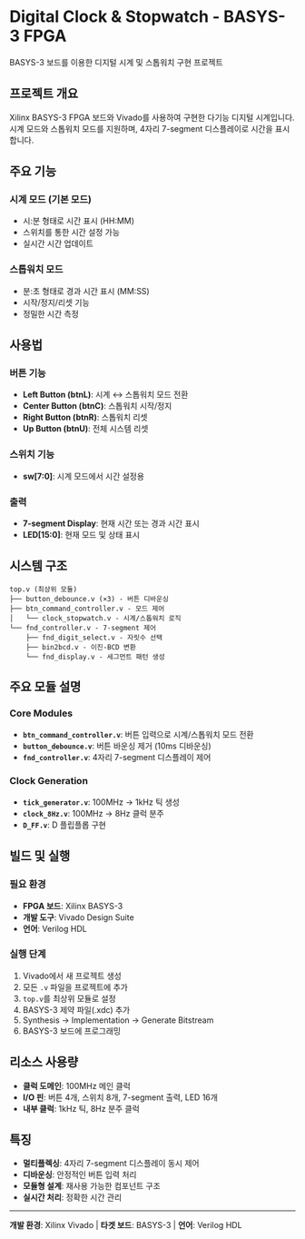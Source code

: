 # Digital Clock & Stopwatch - BASYS-3 FPGA

BASYS-3 보드를 이용한 디지털 시계 및 스톱워치 구현 프로젝트

## 프로젝트 개요

Xilinx BASYS-3 FPGA 보드와 Vivado를 사용하여 구현한 다기능 디지털 시계입니다. 시계 모드와 스톱워치 모드를 지원하며, 4자리 7-segment 디스플레이로 시간을 표시합니다.

## 주요 기능

### 시계 모드 (기본 모드)
- 시:분 형태로 시간 표시 (HH:MM)
- 스위치를 통한 시간 설정 가능
- 실시간 시간 업데이트

### 스톱워치 모드  
- 분:초 형태로 경과 시간 표시 (MM:SS)
- 시작/정지/리셋 기능
- 정밀한 시간 측정

## 사용법

### 버튼 기능
- **Left Button (btnL)**: 시계 ↔ 스톱워치 모드 전환
- **Center Button (btnC)**: 스톱워치 시작/정지
- **Right Button (btnR)**: 스톱워치 리셋
- **Up Button (btnU)**: 전체 시스템 리셋

### 스위치 기능
- **sw[7:0]**: 시계 모드에서 시간 설정용

### 출력
- **7-segment Display**: 현재 시간 또는 경과 시간 표시
- **LED[15:0]**: 현재 모드 및 상태 표시

## 시스템 구조

```
top.v (최상위 모듈)
├── button_debounce.v (×3) - 버튼 디바운싱
├── btn_command_controller.v - 모드 제어
│   └── clock_stopwatch.v - 시계/스톱워치 로직
└── fnd_controller.v - 7-segment 제어
    ├── fnd_digit_select.v - 자릿수 선택
    ├── bin2bcd.v - 이진-BCD 변환
    └── fnd_display.v - 세그먼트 패턴 생성
```

## 주요 모듈 설명

### Core Modules
- **`btn_command_controller.v`**: 버튼 입력으로 시계/스톱워치 모드 전환
- **`button_debounce.v`**: 버튼 바운싱 제거 (10ms 디바운싱)
- **`fnd_controller.v`**: 4자리 7-segment 디스플레이 제어

### Clock Generation
- **`tick_generator.v`**: 100MHz → 1kHz 틱 생성
- **`clock_8Hz.v`**: 100MHz → 8Hz 클럭 분주
- **`D_FF.v`**: D 플립플롭 구현

## 빌드 및 실행

### 필요 환경
- **FPGA 보드**: Xilinx BASYS-3
- **개발 도구**: Vivado Design Suite
- **언어**: Verilog HDL

### 실행 단계
1. Vivado에서 새 프로젝트 생성
2. 모든 `.v` 파일을 프로젝트에 추가
3. `top.v`를 최상위 모듈로 설정
4. BASYS-3 제약 파일(.xdc) 추가
5. Synthesis → Implementation → Generate Bitstream
6. BASYS-3 보드에 프로그래밍

## 리소스 사용량

- **클럭 도메인**: 100MHz 메인 클럭
- **I/O 핀**: 버튼 4개, 스위치 8개, 7-segment 출력, LED 16개
- **내부 클럭**: 1kHz 틱, 8Hz 분주 클럭

## 특징

- **멀티플렉싱**: 4자리 7-segment 디스플레이 동시 제어
- **디바운싱**: 안정적인 버튼 입력 처리
- **모듈형 설계**: 재사용 가능한 컴포넌트 구조
- **실시간 처리**: 정확한 시간 관리

---
**개발 환경**: Xilinx Vivado | **타겟 보드**: BASYS-3 | **언어**: Verilog HDL